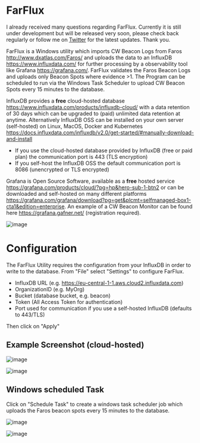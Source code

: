 # FarFlux

I already received many questions regarding FarFlux. Currently it is still under development but will be released very soon, please check back regularly or follow me on [Twitter](https://twitter.com/HB9VQQ) for the latest updates. Thank you.

FarFlux is a Windows utility which imports CW Beacon Logs from Faros http://www.dxatlas.com/Faros/ and uploads the data to an InfluxDB https://www.influxdata.com/ for further processing by a observability tool like Grafana https://grafana.com/. FarFlux validates the Faros Beacon Logs and uploads only Beacon Spots where evidence >1. The Program can be scheduled to run via the Windows Task Scheduler to upload CW Beacon Spots every 15 minutes to the database.

InfluxDB provides a <b>free</b> cloud-hosted database https://www.influxdata.com/products/influxdb-cloud/ with a data retention of 30 days which can be upgraded to (paid) unlimited data retention at anytime. Alternatively InfluxDB OSS can be installed on your own server (self-hosted) on Linux, MacOS, Docker and Kubernetes https://docs.influxdata.com/influxdb/v2.0/get-started/#manually-download-and-install

- If you use the cloud-hosted database provided by InfluxDB (free or paid plan) the communication port is 443 (TLS encryption)
- If you self-host the InfluxDB OSS the default communication port is 8086 (unencrypted or TLS encrypted)

Grafana is Open Source Software, available as a <b>free</b> hosted service https://grafana.com/products/cloud/?pg=hp&hero-sub-1-btn2 or can be downloaded and self-hosted on many different platforms https://grafana.com/grafana/download?pg=get&plcmt=selfmanaged-box1-cta1&edition=enterprise. An example of a CW Beacon Monitor can be found here https://grafana.gafner.net/ (registration required).


![image](https://user-images.githubusercontent.com/75934980/113480671-db95d600-9495-11eb-97ee-800ca1ad2cf6.png)


Configuration
==============
The FarFlux Utility requires the configuration from your InfluxDB in order to write to the database. From "File" select "Settings" to configure FarFlux.
- InfluxDB URL (e.g. https://eu-central-1-1.aws.cloud2.influxdata.com)
- OrganizationID (e.g. MyOrg)
- Bucket (database bucket, e.g. beacon)
- Token (All Access Token for authentication)
- Port used for communication if you use a self-hosted InfluxDB (defaults to 443/TLS)

Then click on "Apply"

Example Screenshot (cloud-hosted)
-------------------
![image](https://user-images.githubusercontent.com/75934980/113779041-67755f80-972d-11eb-904d-4cf52ea0d918.png)

![image](https://user-images.githubusercontent.com/75934980/113899696-55e39480-97cd-11eb-970a-41a1b4eb9f89.png)



Windows scheduled Task
----------------------
Click on "Schedule Task" to create a windows task scheduler job which uploads the Faros beacon spots every 15 minutes to the database.

![image](https://user-images.githubusercontent.com/75934980/113900173-d7d3bd80-97cd-11eb-8f0c-425ca8cd64de.png)

![image](https://user-images.githubusercontent.com/75934980/113907126-47997680-97d5-11eb-84e6-0fb8d64c737b.png)




